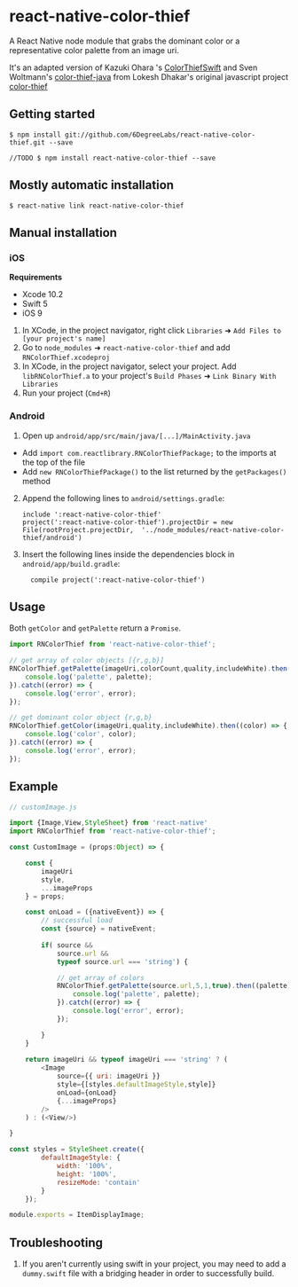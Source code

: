 # react-native-color-thief

A React Native node module that grabs the dominant color or a representative color palette from an image uri.

It's an adapted version of Kazuki Ohara 's [ColorThiefSwift](https://github.com/yamoridon/ColorThiefSwift) and Sven Woltmann's [color-thief-java](https://github.com/SvenWoltmann/color-thief-java) from Lokesh Dhakar's original javascript project [color-thief](https://github.com/lokesh/color-thief/)


## Getting started
`$ npm install git://github.com/6DegreeLabs/react-native-color-thief.git --save`

`//TODO $ npm install react-native-color-thief --save`

## Mostly automatic installation

`$ react-native link react-native-color-thief`

## Manual installation

### iOS

**Requirements**
- Xcode 10.2
- Swift 5
- iOS 9

1. In XCode, in the project navigator, right click `Libraries` ➜ `Add Files to [your project's name]`
2. Go to `node_modules` ➜ `react-native-color-thief` and add `RNColorThief.xcodeproj`
3. In XCode, in the project navigator, select your project. Add `libRNColorThief.a` to your project's `Build Phases` ➜ `Link Binary With Libraries`
4. Run your project (`Cmd+R`)

### Android

1. Open up `android/app/src/main/java/[...]/MainActivity.java`
  - Add `import com.reactlibrary.RNColorThiefPackage;` to the imports at the top of the file
  - Add `new RNColorThiefPackage()` to the list returned by the `getPackages()` method
2. Append the following lines to `android/settings.gradle`:
  	```
  	include ':react-native-color-thief'
  	project(':react-native-color-thief').projectDir = new File(rootProject.projectDir, 	'../node_modules/react-native-color-thief/android')
  	```
3. Insert the following lines inside the dependencies block in `android/app/build.gradle`:
  	```
      compile project(':react-native-color-thief')
  	```

## Usage
Both `getColor` and `getPalette` return a `Promise`.

```javascript
import RNColorThief from 'react-native-color-thief';

// get array of color objects [{r,g,b}]
RNColorThief.getPalette(imageUri,colorCount,quality,includeWhite).then((palette) => {
	console.log('palette', palette);	
}).catch((error) => {
	console.log('error', error);
});

// get dominant color object {r,g,b}
RNColorThief.getColor(imageUri,quality,includeWhite).then((color) => {
	console.log('color', color);	
}).catch((error) => {
	console.log('error', error);
});

```

## Example

```javascript
// customImage.js

import {Image,View,StyleSheet} from 'react-native'
import RNColorThief from 'react-native-color-thief';

const CustomImage = (props:Object) => {

	const {
		imageUri
		style,
		...imageProps
	} = props;

	const onLoad = ({nativeEvent}) => {
		// successful load
		const {source} = nativeEvent;
		
		if(	source && 
			source.url && 
			typeof source.url === 'string') {

			// get array of colors	
			RNColorThief.getPalette(source.url,5,1,true).then((palette) => {
				console.log('palette', palette);	
			}).catch((error) => {
				console.log('error', error);
			});

		}			
	}
			
	return imageUri && typeof imageUri === 'string' ? (
		<Image 
			source={{ uri: imageUri }}
			style={[styles.defaultImageStyle,style]}
			onLoad={onLoad}
			{...imageProps}
		/>
	) : (<View/>)

}

const styles = StyleSheet.create({
		defaultImageStyle: {
			width: '100%',
			height: '100%',
			resizeMode: 'contain'
		}
	});

module.exports = ItemDisplayImage;
```
  
## Troubleshooting

1. If you aren't currently using swift in your project, you may need to add a `dummy.swift` file with a bridging header in order to successfully build.